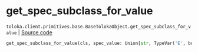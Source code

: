 # get_spec_subclass_for_value
`toloka.client.primitives.base.BaseTolokaObject.get_spec_subclass_for_value` | [Source code](https://github.com/Toloka/toloka-kit/blob/v1.1.4/src/client/primitives/base.py#L257)

```python
get_spec_subclass_for_value(cls, spec_value: Union[str, TypeVar('E', bound=Enum), None] = None)
```

